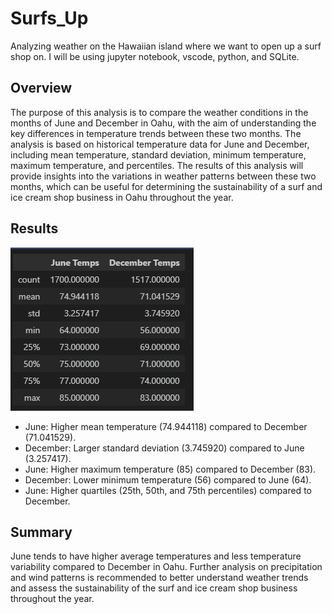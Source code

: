 # Surfs_Up
Analyzing weather on the Hawaiian island where we want to open up a surf shop on. I will be using jupyter notebook, vscode, python, and SQLite.

## Overview
The purpose of this analysis is to compare the weather conditions in the months of June and December in Oahu, with the aim of understanding the key differences in temperature trends between these two months. The analysis is based on historical temperature data for June and December, including mean temperature, standard deviation, minimum temperature, maximum temperature, and percentiles. The results of this analysis will provide insights into the variations in weather patterns between these two months, which can be useful for determining the sustainability of a surf and ice cream shop business in Oahu throughout the year.

## Results
![Alt text](images/summary_stats.png)

* June: Higher mean temperature (74.944118) compared to December (71.041529).
* December: Larger standard deviation (3.745920) compared to June (3.257417).
* June: Higher maximum temperature (85) compared to December (83).
* December: Lower minimum temperature (56) compared to June (64).
* June: Higher quartiles (25th, 50th, and 75th percentiles) compared to December.

## Summary
June tends to have higher average temperatures and less temperature variability compared to December in Oahu. Further analysis on precipitation and wind patterns is recommended to better understand weather trends and assess the sustainability of the surf and ice cream shop business throughout the year.



